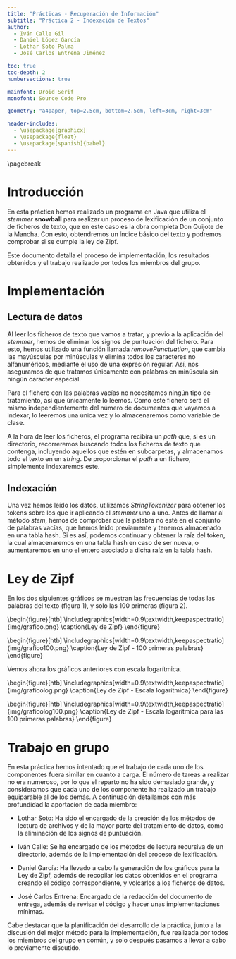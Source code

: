```yaml
---
title: "Prácticas - Recuperación de Información"
subtitle: "Práctica 2 - Indexación de Textos"
author:
  - Iván Calle Gil
  - Daniel López García
  - Lothar Soto Palma
  - José Carlos Entrena Jiménez

toc: true
toc-depth: 2
numbersections: true

mainfont: Droid Serif
monofont: Source Code Pro

geometry: "a4paper, top=2.5cm, bottom=2.5cm, left=3cm, right=3cm"

header-includes:
  - \usepackage{graphicx}
  - \usepackage{float}
  - \usepackage[spanish]{babel}
---
```

\pagebreak

# Introducción

En esta práctica hemos realizado un programa en Java que utiliza el _stemmer_ __snowball__ para realizar un proceso de lexificación de un conjunto de ficheros de texto, que en este caso es la obra completa Don Quijote de la Mancha. Con esto, obtendremos un índice básico del texto y podremos comprobar si se cumple la ley de Zipf.

Este documento detalla el proceso de implementación, los resultados obtenidos y el trabajo realizado por todos los miembros del grupo.

# Implementación

## Lectura de datos

Al leer los ficheros de texto que vamos a tratar, y previo a la aplicación del _stemmer_, hemos de eliminar los signos de puntuación del fichero. Para esto, hemos utilizado una función llamada _removePunctuation_, que cambia las mayúsculas por minúsculas y elimina todos los caracteres no alfanuméricos, mediante el uso de una expresión regular. Así, nos aseguramos de que tratamos únicamente con palabras en minúscula sin ningún caracter especial.

Para el fichero con las palabras vacías no necesitamos ningún tipo de tratamiento, así que únicamente lo leemos. Como este fichero será el mismo independientemente del número de documentos que vayamos a indexar, lo leeremos una única vez y lo almacenaremos como variable de clase.

A la hora de leer los ficheros, el programa recibirá un _path_ que, si es un directorio, recorreremos buscando todos los ficheros de texto que contenga, incluyendo aquellos que estén en subcarpetas, y almacenamos todo el texto en un _string_. De proporcionar el _path_ a un fichero, simplemente indexaremos este.

## Indexación

Una vez hemos leído los datos, utilizamos _StringTokenizer_ para obtener los tokens sobre los que ir aplicando el _stemmer_ uno a uno. Antes de llamar al método _stem_, hemos de comprobar que la palabra no esté en el conjunto de palabras vacías, que hemos leído previamente y tenemos almacenado en una tabla hash. Si es así, podemos continuar y obtener la raíz del token, la cual almacenaremos en una tabla hash en caso de ser nueva, o aumentaremos en uno el entero asociado a dicha raíz en la tabla hash.

# Ley de Zipf

En los dos siguientes gráficos se muestran las frecuencias de todas las palabras del texto (figura 1), y solo las 100 primeras (figura 2).

\begin{figure}[htb]
\includegraphics[width=0.9\textwidth,keepaspectratio]{img/grafico.png}
\caption{Ley de Zipf}
\end{figure}


\begin{figure}[htb]
\includegraphics[width=0.9\textwidth,keepaspectratio]{img/grafico100.png}
\caption{Ley de Zipf - 100 primeras palabras}
\end{figure}

Vemos ahora los gráficos anteriores con escala logarítmica.

\begin{figure}[htb]
\includegraphics[width=0.9\textwidth,keepaspectratio]{img/graficolog.png}
\caption{Ley de Zipf - Escala logarítmica}
\end{figure}

\begin{figure}[htb]
\includegraphics[width=0.9\textwidth,keepaspectratio]{img/graficolog100.png}
\caption{Ley de Zipf - Escala logarítmica para las 100 primeras palabras}
\end{figure}

# Trabajo en grupo

En esta práctica hemos intentado que el trabajo de cada uno de los componentes fuera similar en cuanto a carga. El número de tareas a realizar no era numeroso, por lo que el reparto no ha sido demasiado grande, y consideramos que cada uno de los componente ha realizado un trabajo equiparable al de los demás. A continuación detallamos con más profundidad la aportación de cada miembro:

* Lothar Soto: Ha sido el encargado de la creación de los métodos de lectura de archivos y de la mayor parte del tratamiento de datos, como la eliminación de los signos de puntuación.

* Iván Calle: Se ha encargado de los métodos de lectura recursiva de un directorio, además de la implementación del proceso de lexificación.

* Daniel García: Ha llevado a cabo la generación de los gráficos para la Ley de Zipf, además de recopilar los datos obtenidos en el programa creando el código correspondiente, y volcarlos a los ficheros de datos.  

* José Carlos Entrena: Encargado de la redacción del documento de entrega, además de revisar el código y hacer unas implementaciones mínimas.

Cabe destacar que la planificación del desarrollo de la práctica, junto a la discusión del mejor método para la implementación, fue realizada por todos los miembros del grupo en común, y solo después pasamos a llevar a cabo lo previamente discutido.
